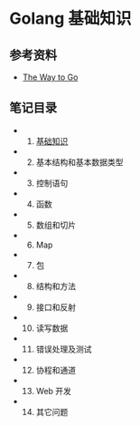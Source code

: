 # Golang 基础知识

## 参考资料

- [The Way to Go](https://github.com/Unknwon/the-way-to-go_ZH_CN)

## 笔记目录

- 1. [基础知识](https://github.com/TauWu/review_note/tree/master/高级语言学习/Golang学习/Golang基础知识/1_基础知识.md)
- 2. 基本结构和基本数据类型
- 3. 控制语句
- 4. 函数
- 5. 数组和切片
- 6. Map
- 7. 包
- 8. 结构和方法
- 9. 接口和反射
- 10. 读写数据
- 11. 错误处理及测试
- 12. 协程和通道
- 13. Web 开发
- 14. 其它问题